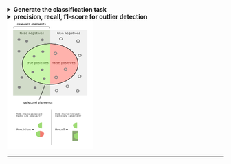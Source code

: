 <details>
<summary><strong>   Generate the classification task  </strong></summary>
(Ref1)[https://scikit-learn.org/stable/auto_examples/datasets/plot_random_dataset.html#sphx-glr-auto-examples-datasets-plot-random-dataset-py](Ref2)[https://scikit-learn.org/stable/modules/generated/sklearn.datasets.make_classification.html]
  
```python
from sklearn.datasets import make_moons, make_circles, make_classification
from sklearn.model_selection import train_test_split
from sklearn.preprocessing import StandardScaler

X, y = make_classification(n_features=2, n_redundant=0, n_informative=2, random_state=1, n_clusters_per_class=1,n_samples=1000)
rng = np.random.RandomState(0)
X += 0*rng.uniform(size=X.shape)
X = StandardScaler().fit_transform(X)
X_train, X_test, y_train, y_test = train_test_split(X, y, test_size=0.4, random_state=42)
plt.scatter(X[:,0],X[:,1],c=y)
plt.show()
```

</details>

<details>
<summary><strong>   precision, recall, f1-score for outlier detection  </strong></summary>

(Fig from wiki)[https://en.wikipedia.org/wiki/Precision_and_recall]

 ```python
  y_true = np.array([1,1,1,0,0,0,0,0,0,0])
    y_pred_type1 = np.array([1,1,1,1,0,0,0,0,0,0])
    y_pred_type2 = np.array([1,1,0,0,0,0,0,0,0,0])

    print('-' * 90)
    print(f'Type I error, a 0 is predicted as 1, a normal as outlier')
    Recall_default = recall_score(y_true, y_pred_type1)
    Precision_default = precision_score(y_true=y_true, y_pred=y_pred_type1)
    TPR_type1 = recall_score(y_true=y_true, y_pred=y_pred_type1, average=None, labels=[1])[0]
    PPV_type1 = precision_score(y_true=y_true, y_pred=y_pred_type1, average=None, labels=[1])[0]
    f1_type1 = f1_score(y_true=y_true, y_pred=y_pred_type1, average=None, labels=[1])[0]
    f1_default = f1_score(y_true=y_true, y_pred=y_pred_type1)
    print(f'Recall={TPR_type1:0.4f}(default:{Recall_default:0.4f})\t'
          f'Precision={PPV_type1:0.4f}(default:{Precision_default:0.4f})\t'
          f'f1={f1_type1:0.4f}(default:{f1_default:0.4f})')
    
    print('-'*90)
    print(f'Type II error, a 1 is predicted as 0, a outlier as anomaly')
    Recall_default = recall_score(y_true, y_pred_type2)
    Precision_default = precision_score(y_true=y_true, y_pred=y_pred_type2)
    TPR_type2 = recall_score(y_true=y_true, y_pred=y_pred_type2, average=None, labels=[1])[0]
    PPV_type2 = precision_score(y_true=y_true, y_pred=y_pred_type2, average=None, labels=[1])[0]
    f1_type2 = f1_score(y_true=y_true, y_pred=y_pred_type2, average=None, labels=[1])[0]
    f1_default = f1_score(y_true=y_true, y_pred=y_pred_type2)
    print(f'Recall={TPR_type2:0.4f}(default:{Recall_default:0.4f})\t'
          f'Precision={PPV_type2:0.4f}(default:{Precision_default:0.4f})\t'
          f'f1={f1_type2:0.4f}(default:{f1_default:0.4f})')
 ```

</details>

<div align=left><img src ="https://github.com/zhaojiachen1994/Frequently-used-code-blocks/blob/master/Figures/Precisionrecall.png" width="200" height="300"/></div>

-----------------------------------------------------------------------------------------------------------------------------------
